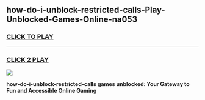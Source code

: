 
## how-do-i-unblock-restricted-calls-Play-Unblocked-Games-Online-na053
<h3>
<a href="https://premium76.site?title=how-do-i-unblock-restricted-calls&ref=25A">CLICK TO PLAY</a></h3>
<hr>

<h3>
<a href="https://premium76.site?title=how-do-i-unblock-restricted-calls&ref=25A">CLICK 2 PLAY</a>
  
</h3>

<a href="https://premium76.site?title=how-do-i-unblock-restricted-calls&ref=25A"><img src="https://clearcache.store/games.png"></a>


**how-do-i-unblock-restricted-calls games unblocked: Your Gateway to Fun and Accessible Online Gaming**

